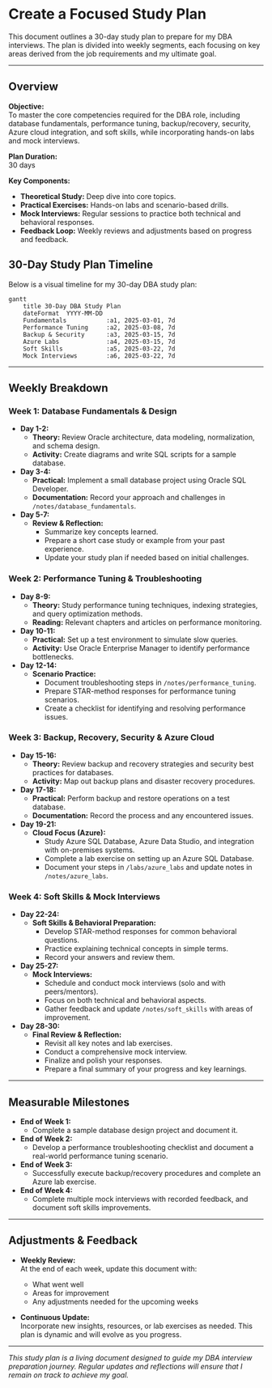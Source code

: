 # Create a Focused Study Plan

This document outlines a 30-day study plan to prepare for my DBA interviews. The plan is divided into weekly segments, each focusing on key areas derived from the job requirements and my ultimate goal.

---

## Overview

**Objective:**  
To master the core competencies required for the DBA role, including database fundamentals, performance tuning, backup/recovery, security, Azure cloud integration, and soft skills, while incorporating hands-on labs and mock interviews.

**Plan Duration:**  
30 days

**Key Components:**
- **Theoretical Study:** Deep dive into core topics.
- **Practical Exercises:** Hands-on labs and scenario-based drills.
- **Mock Interviews:** Regular sessions to practice both technical and behavioral responses.
- **Feedback Loop:** Weekly reviews and adjustments based on progress and feedback.

## 30-Day Study Plan Timeline

Below is a visual timeline for my 30-day DBA study plan:

```mermaid
gantt
    title 30-Day DBA Study Plan
    dateFormat  YYYY-MM-DD
    Fundamentals           :a1, 2025-03-01, 7d
    Performance Tuning     :a2, 2025-03-08, 7d
    Backup & Security      :a3, 2025-03-15, 7d
    Azure Labs             :a4, 2025-03-15, 7d
    Soft Skills            :a5, 2025-03-22, 7d
    Mock Interviews        :a6, 2025-03-22, 7d
```

---

## Weekly Breakdown

### **Week 1: Database Fundamentals & Design**

- **Day 1-2:**  
  - **Theory:** Review Oracle architecture, data modeling, normalization, and schema design.  
  - **Activity:** Create diagrams and write SQL scripts for a sample database.
- **Day 3-4:**  
  - **Practical:** Implement a small database project using Oracle SQL Developer.  
  - **Documentation:** Record your approach and challenges in `/notes/database_fundamentals`.
- **Day 5-7:**  
  - **Review & Reflection:**  
    - Summarize key concepts learned.
    - Prepare a short case study or example from your past experience.
    - Update your study plan if needed based on initial challenges.

### **Week 2: Performance Tuning & Troubleshooting**

- **Day 8-9:**  
  - **Theory:** Study performance tuning techniques, indexing strategies, and query optimization methods.
  - **Reading:** Relevant chapters and articles on performance monitoring.
- **Day 10-11:**  
  - **Practical:** Set up a test environment to simulate slow queries.  
  - **Activity:** Use Oracle Enterprise Manager to identify performance bottlenecks.
- **Day 12-14:**  
  - **Scenario Practice:**  
    - Document troubleshooting steps in `/notes/performance_tuning`.
    - Prepare STAR-method responses for performance tuning scenarios.
    - Create a checklist for identifying and resolving performance issues.

### **Week 3: Backup, Recovery, Security & Azure Cloud**

- **Day 15-16:**  
  - **Theory:** Review backup and recovery strategies and security best practices for databases.
  - **Activity:** Map out backup plans and disaster recovery procedures.
- **Day 17-18:**  
  - **Practical:** Perform backup and restore operations on a test database.  
  - **Documentation:** Record the process and any encountered issues.
- **Day 19-21:**  
  - **Cloud Focus (Azure):**  
    - Study Azure SQL Database, Azure Data Studio, and integration with on-premises systems.
    - Complete a lab exercise on setting up an Azure SQL Database.
    - Document your steps in `/labs/azure_labs` and update notes in `/notes/azure_labs`.

### **Week 4: Soft Skills & Mock Interviews**

- **Day 22-24:**  
  - **Soft Skills & Behavioral Preparation:**  
    - Develop STAR-method responses for common behavioral questions.
    - Practice explaining technical concepts in simple terms.
    - Record your answers and review them.
- **Day 25-27:**  
  - **Mock Interviews:**  
    - Schedule and conduct mock interviews (solo and with peers/mentors).  
    - Focus on both technical and behavioral aspects.
    - Gather feedback and update `/notes/soft_skills` with areas of improvement.
- **Day 28-30:**  
  - **Final Review & Reflection:**  
    - Revisit all key notes and lab exercises.
    - Conduct a comprehensive mock interview.
    - Finalize and polish your responses.
    - Prepare a final summary of your progress and key learnings.

---

## Measurable Milestones

- **End of Week 1:**  
  - Complete a sample database design project and document it.
- **End of Week 2:**  
  - Develop a performance troubleshooting checklist and document a real-world performance tuning scenario.
- **End of Week 3:**  
  - Successfully execute backup/recovery procedures and complete an Azure lab exercise.
- **End of Week 4:**  
  - Complete multiple mock interviews with recorded feedback, and document soft skills improvements.

---

## Adjustments & Feedback

- **Weekly Review:**  
  At the end of each week, update this document with:
  - What went well
  - Areas for improvement
  - Any adjustments needed for the upcoming weeks

- **Continuous Update:**  
  Incorporate new insights, resources, or lab exercises as needed. This plan is dynamic and will evolve as you progress.

---

*This study plan is a living document designed to guide my DBA interview preparation journey. Regular updates and reflections will ensure that I remain on track to achieve my goal.*
